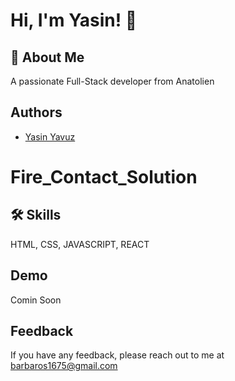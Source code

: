 
# Hi, I'm Yasin! 👋


## 🚀 About Me
A passionate Full-Stack developer from Anatolien


## Authors
- [Yasin Yavuz](https://github.com/barbaros163)


# Fire_Contact_Solution
## 🛠 Skills
HTML, CSS, JAVASCRIPT, REACT


## Demo
Comin Soon
## Feedback

If you have any feedback, please reach out to me at barbaros1675@gmail.com


